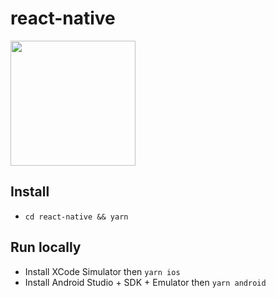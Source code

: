 # react-native

<img src="https://user-images.githubusercontent.com/224636/78202367-1e2b6980-7462-11ea-9fcc-85134e458f08.gif" width="200" />

## Install
- `cd react-native && yarn`

## Run locally
- Install XCode Simulator then `yarn ios`
- Install Android Studio + SDK + Emulator then `yarn android`
